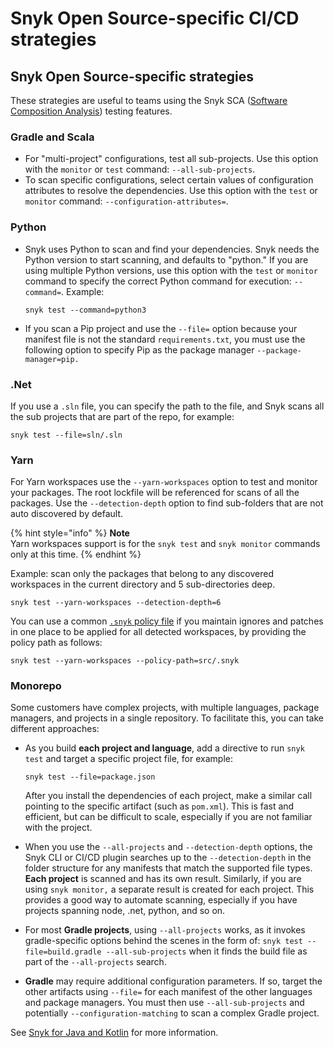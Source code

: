 # Snyk Open Source-specific CI/CD strategies

## Snyk Open Source-specific strategies

These strategies are useful to teams using the Snyk SCA ([Software Composition Analysis](https://snyk.io/blog/what-is-software-composition-analysis-sca-and-does-my-company-need-it/)) testing features.

### Gradle and Scala

* For "multi-project" configurations, test all sub-projects. Use this option with the `monitor` or `test` command: `--all-sub-projects`.
* To scan specific configurations, select certain values of configuration attributes to resolve the dependencies. Use this option with the `test` or `monitor` command: `--configuration-attributes=`.

### Python

*   Snyk uses Python to scan and find your dependencies. Snyk needs the Python version to start scanning, and defaults to "python." If you are using multiple Python versions, use this option with the `test` or `monitor` command to specify the correct Python command for execution: `--command=`. Example:

    ```
    snyk test --command=python3
    ```
* If you scan a Pip project and use the `--file=` option because your manifest file is not the standard `requirements.txt`, you must use the following option to specify Pip as the package manager `--package-manager=pip.`

### .Net

If you use a `.sln` file, you can specify the path to the file, and Snyk scans all the sub projects that are part of the repo, for example:

```
snyk test --file=sln/.sln
```

### Yarn

For Yarn workspaces use the `--yarn-workspaces` option to test and monitor your packages. The root lockfile will be referenced for scans of all the packages. Use the `--detection-depth` option to find sub-folders that are not auto discovered by default.

{% hint style="info" %}
**Note**\
Yarn workspaces support is for the `snyk test` and `snyk monitor` commands only at this time.
{% endhint %}

Example: scan only the packages that belong to any discovered workspaces in the current directory and 5 sub-directories deep.

```
snyk test --yarn-workspaces --detection-depth=6
```

You can use a common [`.snyk` policy file](../../../snyk-cli/test-for-vulnerabilities/the-.snyk-file.md) if you maintain ignores and patches in one place to be applied for all detected workspaces, by providing the policy path as follows:

```
snyk test --yarn-workspaces --policy-path=src/.snyk
```

### Monorepo

Some customers have complex projects, with multiple languages, package managers, and projects in a single repository. To facilitate this, you can take different approaches:

*   As you build **each project and language**, add a directive to run `snyk test` and target a specific project file, for example:

    ```
    snyk test --file=package.json
    ```

    After you install the dependencies of each project, make a similar call pointing to the specific artifact (such as `pom.xml`). This is fast and efficient, but can be difficult to scale, especially if you are not familiar with the project.
* When you use the `--all-projects` and `--detection-depth` options, the Snyk CLI or CI/CD plugin searches up to the `--detection-depth` in the folder structure for any manifests that match the supported file types. **Each project** is scanned and has its own result. Similarly, if you are using `snyk monitor,` a separate result is created for each project. This provides a good way to automate scanning, especially if you have projects spanning node, .net, python, and so on.
* For most **Gradle projects**, using `--all-projects` works, as it invokes gradle-specific options behind the scenes in the form of: `snyk test --file=build.gradle --all-sub-projects` when it finds the build file as part of the `--all-projects` search.
* **Gradle** may require additional configuration parameters. If so, target the other artifacts using `--file=` for each manifest of the other languages and package managers. You must then use `--all-sub-projects` and potentially `--configuration-matching` to scan a complex Gradle project.

See [Snyk for Java and Kotlin](../../../products/snyk-open-source/language-and-package-manager-support/snyk-for-java-gradle-maven.md) for more information.

##
